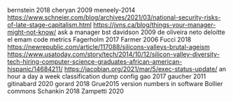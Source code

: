 bernstein 2018
cheryan 2009
meneely-2014
https://www.schneier.com/blog/archives/2021/03/national-security-risks-of-late-stage-capitalism.html
https://jvns.ca/blog/things-your-manager-might-not-know/
ask a manager bst
davidson 2009
de oliveira neto
deloitte
el emam code metrics
Fagerholm 2017
Farmer 2006
Fucci 2018
https://newrepublic.com/article/117088/silicons-valleys-brutal-ageism
https://www.usatoday.com/story/tech/2014/10/12/silicon-valley-diversity-tech-hiring-computer-science-graduates-african-american-hispanic/14684211/
https://jacobian.org/2021/mar/5/exec-status-update/
an hour a day a week classification
dump config
gao 2017
gaucher 2011
gitinabard 2020
gorard 2018
Grue2015
version numbers in software
Bollier commons
Schankin 2018
Zampetti 2020
